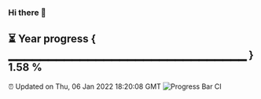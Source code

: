 ### Hi there 👋
⏳ Year progress { ▁▁▁▁▁▁▁▁▁▁▁▁▁▁▁▁▁▁▁▁▁▁▁▁▁▁▁▁▁▁ } 1.58 %
---
⏰ Updated on Thu, 06 Jan 2022 18:20:08 GMT
![Progress Bar CI](https://github.com/liununu/liununu/workflows/Progress%20Bar%20CI/badge.svg)
